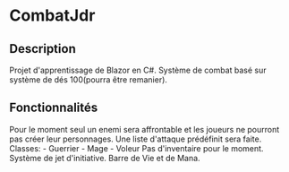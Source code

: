 # CombatJdr

## Description

Projet d'apprentissage de Blazor en C#.
Système de combat basé sur système de dés 100(pourra être remanier).

## Fonctionnalités
Pour le moment seul un enemi sera affrontable et les joueurs ne pourront pas créer leur personnages.
Une liste d'attaque prédéfinit sera faite.
Classes:
    - Guerrier
    - Mage
    - Voleur
Pas d'inventaire pour le moment.
Système de jet d'initiative.
Barre de Vie et de Mana.

